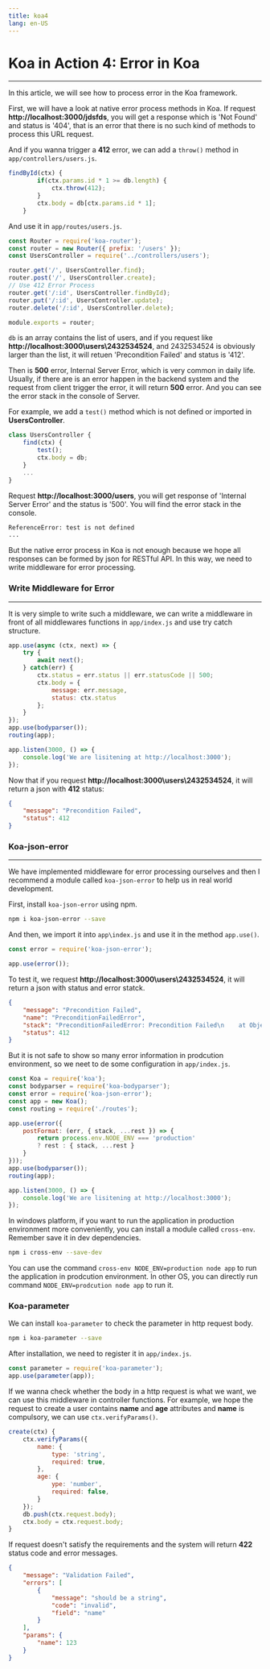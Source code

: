 ```yaml
---
title: koa4
lang: en-US
---
```

# Koa in Action 4: Error in Koa
---
In this article, we will see how to process error in the Koa framework.

First, we will have a look at native error process methods in Koa. If request **http://localhost:3000/jdsfds**, 
you will get a response which is 'Not Found' and status is '404', that is an error that there is no such kind of methods to 
process this URL request.

And if you wanna trigger a **412** error, we can add a `throw()` method in `app/controllers/users.js`.
```js
findById(ctx) {
        if(ctx.params.id * 1 >= db.length) {
            ctx.throw(412);
        }
        ctx.body = db[ctx.params.id * 1];
    }
```
And use it in `app/routes/users.js`.
```js
const Router = require('koa-router');
const router = new Router({ prefix: '/users' });
const UsersController = require('../controllers/users');

router.get('/', UsersController.find);
router.post('/', UsersController.create);
// Use 412 Error Process
router.get('/:id', UsersController.findById);
router.put('/:id', UsersController.update);
router.delete('/:id', UsersController.delete);

module.exports = router;
```
`db` is an array contains the list of users, and if you request like
**http://localhost:3000\users\2432534524**, and 2432534524 is obviously larger than
the list, it will retuen 'Precondition Failed' and status is '412'.

Then is **500** error, Internal Server Error, which is very common in daily life.
Usually, if there are is an error happen in the backend system and the request from client trigger
the error, it will return **500** error. And you can see the error stack in the console of Server.

For example, we add a `test()` method which is not defined or imported in **UsersController**.
```js
class UsersController {
    find(ctx) {
        test();
        ctx.body = db;
    }
    ...
}
```
Request **http://localhost:3000/users**, you will get response of 'Internal Server Error' and the 
status is '500'. You will find the error stack in the console.
```bash
ReferenceError: test is not defined
...
```
But the native error process in Koa is not enough because we hope all responses can be formed by json
for RESTful API. In this way, we need to write middleware for error processing.

### Write Middleware for Error
---
It is very simple to write such a middleware, we can write a middleware in front of all middlewares functions in
`app/index.js` and use try catch structure.
```js
app.use(async (ctx, next) => {
    try {
        await next();
    } catch(err) {
        ctx.status = err.status || err.statusCode || 500;
        ctx.body = {
            message: err.message,
            status: ctx.status
        };
    }
});
app.use(bodyparser());
routing(app);

app.listen(3000, () => {
    console.log('We are lisitening at http://localhost:3000');
});
```
Now that if you request **http://localhost:3000\users\2432534524**, it will return
a json with **412** status: 
```json
{
    "message": "Precondition Failed",
    "status": 412
}
```

### Koa-json-error
---
We have implemented middleware for error processing ourselves and then I recommend a module called 
`koa-json-error` to help us in real world development.

First, install `koa-json-error` using npm.
```bash
npm i koa-json-error --save
```
And then, we import it into `app\index.js` and use it in the method `app.use()`.
```js
const error = require('koa-json-error');

app.use(error());
```
To test it, we request **http://localhost:3000\users\2432534524**, it will return a json with
status and error statck.
```json
{
    "message": "Precondition Failed",
    "name": "PreconditionFailedError",
    "stack": "PreconditionFailedError: Precondition Failed\n    at Object.throw (D:\\repository\\koa-repo\\quora-api\\node_modules\\koa\\lib\\context.js:97:11)\n    at findById (D:\\repository\\koa-repo\\quora-api\\app\\controllers\\users.js:12:22)\n    at dispatch (D:\\repository\\koa-repo\\quora-api\\node_modules\\koa-compose\\index.js:42:32)\n    at D:\\repository\\koa-repo\\quora-api\\node_modules\\koa-router\\lib\\router.js:368:16\n    at dispatch (D:\\repository\\koa-repo\\quora-api\\node_modules\\koa-compose\\index.js:42:32)\n    at D:\\repository\\koa-repo\\quora-api\\node_modules\\koa-compose\\index.js:34:12\n    at dispatch (D:\\repository\\koa-repo\\quora-api\\node_modules\\koa-router\\lib\\router.js:373:31)\n    at dispatch (D:\\repository\\koa-repo\\quora-api\\node_modules\\koa-compose\\index.js:42:32)\n    at allowedMethods (D:\\repository\\koa-repo\\quora-api\\node_modules\\koa-router\\lib\\router.js:429:12)\n    at dispatch (D:\\repository\\koa-repo\\quora-api\\node_modules\\koa-compose\\index.js:42:32)",
    "status": 412
}
```
But it is not safe to show so many error information in prodcution environment, so we neet to de some configuration in `app/index.js`.
```js
const Koa = require('koa');
const bodyparser = require('koa-bodyparser');
const error = require('koa-json-error');
const app = new Koa();
const routing = require('./routes');

app.use(error({
    postFormat: (err, { stack, ...rest }) => {
        return process.env.NODE_ENV === 'production'
        ? rest : { stack, ...rest }
    }
}));
app.use(bodyparser());
routing(app);

app.listen(3000, () => {
    console.log('We are lisitening at http://localhost:3000');
});
```
In windows platform, if you want to run the application in production environment more 
conveniently, you can install a module called `cross-env`. Remember save it in dev dependencies.
```bash
npm i cross-env --save-dev
```
You can use the command `cross-env NODE_ENV=production node app` to run the application in prodcution
environment. In other OS, you can directly run command `NODE_ENV=prodcution node app` to run it.

### Koa-parameter
We can install `koa-parameter` to check the parameter in http request body.
```bash
npm i koa-parameter --save
```
After installation, we need to register it in `app/index.js`.
```js
const parameter = require('koa-parameter');
app.use(parameter(app));
```

If we wanna check whether the body in a http request is what we want, we can
use this middleware in controller functions. For example, we hope the request to
create a user contains **name** and **age** attributes and **name** is compulsory,
we can use `ctx.verifyParams()`.
```js
create(ctx) {
    ctx.verifyParams({
        name: {
            type: 'string',
            required: true,
        },
        age: {
            ype: 'number',
            required: false,
        }
    });
    db.push(ctx.request.body);
    ctx.body = ctx.request.body;
}
```

If request doesn't satisfy the requirements and the system will return **422** status code
and error messages.

```json
{
    "message": "Validation Failed",
    "errors": [
        {
            "message": "should be a string",
            "code": "invalid",
            "field": "name"
        }
    ],
    "params": {
        "name": 123
    }
}
```